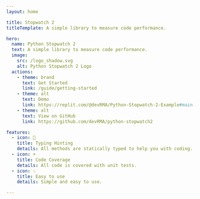 ```yaml
---
layout: home

title: Stopwatch 2
titleTemplate: A simple library to measure code performance.

hero:
  name: Python Stopwatch 2
  text: A simple library to measure code performance.
  image:
    src: /logo_shadow.svg
    alt: Python Stopwatch 2 Logo
  actions:
    - theme: brand
      text: Get Started
      link: /guide/getting-started
    - theme: alt
      text: Demo
      link: https://replit.com/@devRMA/Python-Stopwatch-2-Example#main.py
    - theme: alt
      text: View on GitHub
      link: https://github.com/devRMA/python-stopwatch2

features:
  - icon: 🔑
    title: Typing Hinting
    details: All methods are statically typed to help you with coding.
  - icon: ☂️
    title: Code Coverage
    details: All code is covered with unit tests.
  - icon: 💡
    title: Easy to use
    details: Simple and easy to use.

---
```

